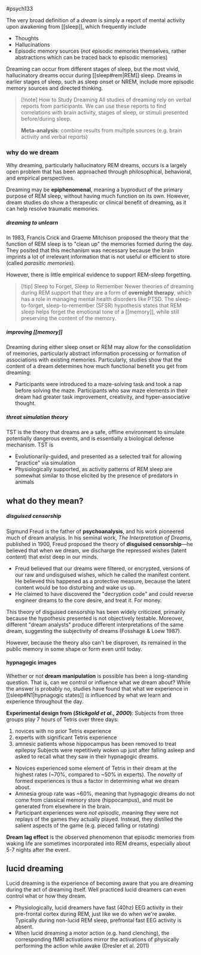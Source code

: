 #psych133 

The very broad definition of a *dream* is simply a report of mental activity upon awakening from [[sleep]], which frequently include
- Thoughts
- Hallucinations
- Episodic memory sources (*not* episodic memories themselves, rather abstractions which can be traced back to episodic memories)

Dreaming can occur from different stages of sleep, but the most vivid, hallucinatory dreams occur during [[sleep#rem|REM]] sleep. Dreams in earlier stages of sleep, such as sleep onset or NREM, include more episodic memory sources and directed thinking.

>[!note] How to Study Dreaming
>All studies of dreaming rely on verbal reports from participants. We can use these reports to find correlations with brain activity, stages of sleep, or stimuli presented before/during sleep.
>
>**Meta-analysis**: combine results from multiple sources (e.g. brain activity and verbal reports)

### why do we dream
Why dreaming, particularly hallucinatory REM dreams, occurs is a largely open problem that has been approached through philosophical, behavioral, and empirical perspectives. 

Dreaming may be **epiphenomenal**, meaning a byproduct of the primary purpose of REM sleep, without having much function on its own. However, dream studies do show a therapeutic or clinical benefit of dreaming, as it can help resolve traumatic memories.
##### dreaming to unlearn
In 1983, Francis Crick and Graeme Mitchison proposed the theory that the function of REM sleep is to "clean up" the memories formed during the day. They posited that this mechanism was necessary because the brain imprints a lot of irrelevant information that is not useful or efficient to store (called *parasitic memories*). 

However, there is little empirical evidence to support REM-sleep forgetting.

>[!tip] Sleep to Forget, Sleep to Remember
>Newer theories of dreaming during REM support that they are a form of **overnight therapy**, which has a role in managing mental health disorders like PTSD. The sleep-to-forget, sleep-to-remember (SFSR) hypothesis states that REM sleep helps forget the emotional tone of a [[memory]], while still preserving the content of the memory.
##### improving [[memory]]
Dreaming during either sleep onset or REM may allow for the consolidation of memories, particularly abstract information processing or formation of associations with existing memories. Particularly, studies show that the content of a dream determines how much functional benefit you get from dreaming:
- Participants were introduced to a maze-solving task and took a nap before solving the maze. Participants who saw maze elements in their dream had greater task improvement, creativity, and hyper-associative thought.
##### threat simulation theory
TST is the theory that dreams are a safe, offline environment to simulate potentially dangerous events, and is essentially a biological defense mechanism. TST is 
- Evolutionarily-guided, and presented as a selected trait for allowing "practice" via simulation
- Physiologically supported, as activity patterns of REM sleep are somewhat similar to those elicited by the presence of predators in animals

## what do they mean?

##### disguised censorship
Sigmund Freud is the father of **psychoanalysis**, and his work pioneered much of dream analysis. In his seminal work, *The Interpretation of Dreams*, published in 1900, Freud proposed 
the theory of **disguised censorship**—he believed that when we dream, we discharge the repressed wishes (latent content) that exist deep in our minds. 
- Freud believed that our dreams were filtered, or encrypted, versions of our raw and undisguised wishes, which he called the manifest content. He believed this happened as a protective measure, because the latent content would be too disturbing and wake us up.
- He claimed to have discovered the "decryption code" and could reverse engineer dreams to the core desire, and treat it. For money.

This theory of disguised censorship has been widely criticized, primarily because the hypothesis presented is not objectively testable. Moreover, different "dream analysts" produce different interpretations of the same dream, suggesting the subjectivity of dreams (Fosshage & Loew 1987).

However, because the theory also can't be disproven, its remained in the public memory in some shape or form even until today. 

#### hypnagogic images
Whether or not **dream manipulation** is possible has been a long-standing question. That is, can we control or influence what we dream about? While the answer is probably no, studies have found that what we experience in [[sleep#N1|hypnagogic states]] *is* influenced by what we learn and experience throughout the day.

**Experimental design from (*Stickgold et al., 2000*)**: 
Subjects from three groups play 7 hours of Tetris over three days:
1. novices with no prior Tetris experience
2. experts with significant Tetris experience
3. amnesic patients whose hippocampus has been removed to treat epilepsy
Subjects were repetitively woken up just after falling asleep and asked to recall what they saw in their hypnagogic dreams.
- Novices experienced some element of Tetris in their dream at the highest rates (~70%, compared to ~50% in experts). The *novelty* of formed experiences is thus a factor in determining what we dream about.
- Amnesia group rate was ~60%, meaning that hypnagogic dreams do not come from classical memory store (hippocampus), and must be generated from elsewhere in the brain.
- Participant experiences were *not episodic*, meaning they were not replays of the games they actually played. Instead, they distilled the salient aspects of the game (e.g. pieced falling or rotating)

**Dream lag effect** is the observed phenomenon that episodic memories from waking life are sometimes incorporated into REM dreams, especially about 5-7 nights after the event.

## lucid dreaming
Lucid dreaming is the experience of becoming aware that you are dreaming during the act of dreaming itself. Well practiced lucid dreamers can even control what or how they dream.
- Physiologically, lucid dreamers have fast (40hz) EEG activity in their pre-frontal cortex during REM, just like we do when we're awake. Typically during non-lucid REM sleep, prefrontal fast EEG activity is absent.
- When lucid dreaming a motor action (e.g. hand clenching), the corresponding fMRI activations mirror the activations of physically performing the action while awake (Dresler et al. 2011)